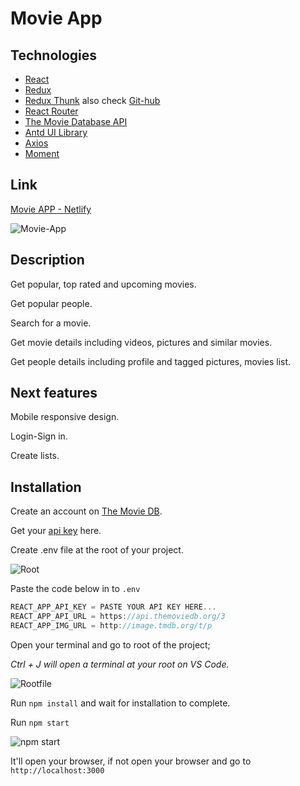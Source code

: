 # Movie App 

## Technologies

- [React](https://reactjs.org/docs/getting-started.html)
- [Redux](https://redux.js.org/introduction/getting-started)
- [Redux Thunk](https://redux.js.org/usage/writing-logic-thunks) also check [Git-hub](https://github.com/reduxjs/redux-thunk)
- [React Router](https://reactrouter.com/en/main)
- [The Movie Database API](https://developers.themoviedb.org/3)
- [Antd UI Library](https://ant.design/docs/react/introduce)
- [Axios](https://axios-http.com/docs/intro)
- [Moment](https://momentjs.com/)

## Link

[Movie APP - Netlify](https://wonderful-vacherin-79f50f.netlify.app/)

![Movie-App](https://user-images.githubusercontent.com/93818025/201641233-27b051ff-f8e8-42c0-a3d6-f42a963cb8c9.png)

## Description

Get popular, top rated and upcoming movies.

Get popular people.

Search for a movie.

Get movie details including videos, pictures and similar movies.

Get people details including profile and tagged pictures, movies list.

## Next features

Mobile responsive design.

Login-Sign in.

Create lists.

## Installation

Create an account on [The Movie DB](https://www.themoviedb.org/).

Get your [api key](https://www.themoviedb.org/settings/api) here.

Create .env file at the root of your project.

![Root](https://user-images.githubusercontent.com/93818025/201634225-b9e4a0db-a823-4bff-9a68-325625a01c12.jpg)

Paste the code below in to `.env`
```js
REACT_APP_API_KEY = PASTE YOUR API KEY HERE...
REACT_APP_API_URL = https://api.themoviedb.org/3
REACT_APP_IMG_URL = http://image.tmdb.org/t/p
```

Open your terminal and go to root of the project;

*Ctrl + J will open a terminal at your root on VS Code.*

![Rootfile](https://user-images.githubusercontent.com/93818025/201635629-f28b33d8-7a61-428f-a5fc-16143ca9602a.png)

Run `npm install` and wait for installation to complete.

Run `npm start`

![npm start](https://user-images.githubusercontent.com/93818025/201637474-62581e6a-ff3d-4413-9f8a-d2aac78b8316.jpg)

It'll open your browser, if not open your browser and go to `http://localhost:3000`
